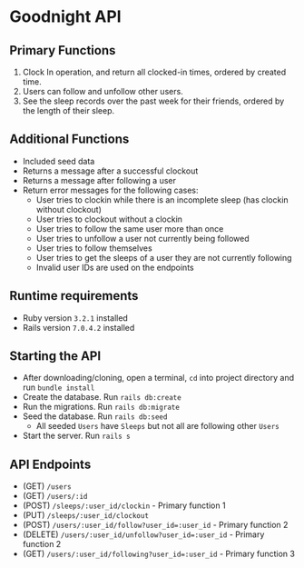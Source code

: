 # Goodnight API

## Primary Functions
1. Clock In operation, and return all clocked-in times, ordered by created time.
2. Users can follow and unfollow other users.
3. See the sleep records over the past week for their friends, ordered by the length of their sleep.

## Additional Functions
* Included seed data
* Returns a message after a successful clockout
* Returns a message after following a user
* Return error messages for the following cases:
  * User tries to clockin while there is an incomplete sleep (has clockin without clockout)
  * User tries to clockout without a clockin
  * User tries to follow the same user more than once
  * User tries to unfollow a user not currently being followed
  * User tries to follow themselves
  * User tries to get the sleeps of a user they are not currently following
  * Invalid user IDs are used on the endpoints

## Runtime requirements
* Ruby version `3.2.1` installed
* Rails version `7.0.4.2` installed

## Starting the API
* After downloading/cloning, open a terminal, `cd` into project directory and run `bundle install`
* Create the database. Run `rails db:create`
* Run the migrations. Run `rails db:migrate`
* Seed the database. Run `rails db:seed`
  * All seeded `Users` have `Sleeps` but not all are following other `Users`
* Start the server. Run `rails s`

## API Endpoints
* (GET) `/users`
* (GET) `/users/:id`
* (POST) `/sleeps/:user_id/clockin` - Primary function 1
* (PUT) `/sleeps/:user_id/clockout`
* (POST) `/users/:user_id/follow?user_id=:user_id`  - Primary function 2
* (DELETE) `/users/:user_id/unfollow?user_id=:user_id` - Primary function 2
* (GET) `/users/:user_id/following?user_id=:user_id` - Primary function 3
